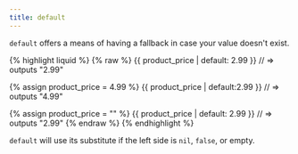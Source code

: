 ```yaml
---
title: default
---
```


`default` offers a means of having a fallback in case your value doesn't exist.

{% highlight liquid %}
{% raw %}
{{ product_price | default: 2.99 }}
// => outputs "2.99"

{% assign product_price = 4.99 %}
{{ product_price | default:2.99 }}
// => outputs "4.99"

{% assign product_price = "" %}
{{ product_price | default: 2.99 }}
// => outputs "2.99"
{% endraw %}
{% endhighlight %}

`default` will use its substitute if the left side is `nil`, `false`, or empty.
